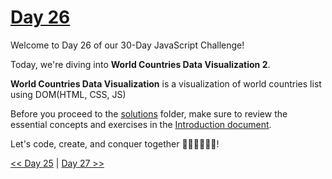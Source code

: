 # [Day 26](https://github.com/Muhtoyyib/30-DAY-JAVASCRIPT/blob/main/Day26/day26.md)

Welcome to Day 26 of our 30-Day JavaScript Challenge! 

Today, we're diving into **World Countries Data Visualization 2**.

**World Countries Data Visualization** is a visualization of world countries list using DOM(HTML, CSS, JS)

Before you proceed to the [solutions](solutions-day26/) folder, make sure to review the essential concepts and exercises in the [Introduction document](https://github.com/Asabeneh/30-Days-Of-JavaScript/blob/master/25_Day_World_countries_data_visualization_1/25_day_world_countries_data_visualization_1.md).

Let's code, create, and conquer together 👨🏻‍💻🚀💪🏻!

[<< Day 25](https://github.com/Muhtoyyib/30-DAY-JAVASCRIPT/blob/main/Day25/day25.md) | [Day 27 >>](https://github.com/Muhtoyyib/30-DAY-JAVASCRIPT/blob/main/Day27/day27.md)

